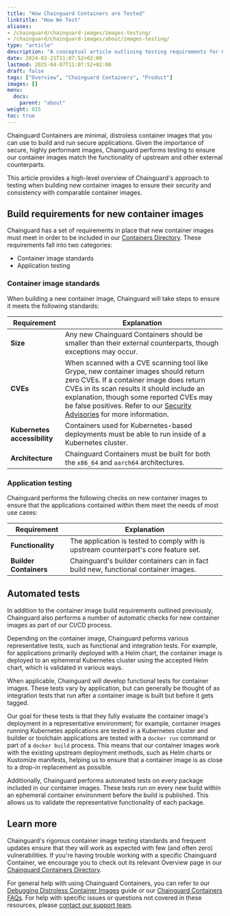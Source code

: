 ```yaml
---
title: "How Chainguard Containers are Tested"
linktitle: "How We Test"
aliases:
- /chainguard/chainguard-images/images-testing/
- /chainguard/chainguard-images/about/images-testing/
type: "article"
description: "A conceptual article outlining testing requirements for Chainguard Containers."
date: 2024-03-21T11:07:52+02:00
lastmod: 2025-04-07T11:07:52+02:00
draft: false
tags: ["Overview", "Chainguard Containers", "Product"]
images: []
menu:
  docs:
    parent: "about"
weight: 015
toc: true
---
```


Chainguard Containers are minimal, distroless container images that you can use to build and run secure applications. Given the importance of secure, highly performant images, Chainguard performs testing to ensure our container images match the functionality of upstream and other external counterparts.

This article provides a high-level overview of Chainguard's approach to testing when building new container images to ensure their security and consistency with comparable container images.


## Build requirements for new container images

Chainguard has a set of requirements in place that new container images must meet in order to be included in our [Containers Directory](https://images.chainguard.dev?utm=docs). These requirements fall into two categories:

* Container image standards
* Application testing


### Container image standards

When building a new container image, Chainguard will take steps to ensure it meets the following standards:

| **Requirement** 	  |  **Explanation**     |
| --- | --- |
| **Size**     |  Any new Chainguard Containers should be smaller than their external counterparts, though exceptions may occur.    |
|  **CVEs**     | When scanned with a CVE scanning tool like Grype, new container images should return zero CVEs. If a container image does return CVEs in its scan results it should include an explanation, though some reported CVEs may be false positives. Refer to our [Security Advisories](https://images.chainguard.dev/security?utm_source=cg-academy&utm_medium=website&utm_campaign=dev-enablement&utm_content=edu-content-chainguard-chainguard-images-images-testing) for more information.	  |
|  **Kubernetes accessibility**     | Containers used for Kubernetes-based deployments must be able to run inside of a Kubernetes cluster.     |
|  **Architecture**     | Chainguard Containers must be built for both the `x86_64` and `aarch64` architectures.      |

### Application testing

Chainguard performs the following checks on new container images to ensure that the applications contained within them meet the needs of most use cases:

| **Requirement** 	  |  **Explanation**     |
| --- | --- |
|  **Functionality**     | The application is tested to comply with is upstream counterpart's core feature set.   |
|  **Builder Containers**     | Chainguard's builder containers can in fact build new, functional container images.     |


## Automated tests

In addition to the container image build requirements outlined previously, Chainguard also performs a number of automatic checks for new container images as part of our CI/CD process. 

Depending on the container image, Chainguard peforms various representative tests, such as functional and integration tests. For example, for applications primarily deployed with a Helm chart, the container image is deployed to an ephemeral Kubernetes cluster using the accepted Helm chart, which is validated in various ways.

When applicable, Chainguard will develop functional tests for container images. These tests vary by application, but can generally be thought of as integration tests that run after a container image is built but before it gets tagged.

Our goal for these tests is that they fully evaluate the container image's deployment in a representative environment; for example, container images running Kubernetes applications are tested in a Kubernetes cluster and builder or toolchain applications are tested with a `docker run` command or part of a `docker build` process. This means that our container images work with the existing upstream deployment methods, such as Helm charts or Kustomize manifests, helping us to ensure that a container image is as close to a drop-in replacement as possible.

Additionally, Chainguard performs automated tests on every package included in our container images. These tests run on every new build within an ephemeral container environment before the build is published. This allows us to validate the representative functionality of each package.


## Learn more

Chainguard's rigorous container image testing standards and frequent updates ensure that they will work as expected with few (and often zero) vulnerabilities. If you're having trouble working with a specific Chainguard Container, we encourage you to check out its relevant Overview page in our [Chainguard Containers Directory](https://images.chainguard.dev/directory?utm_source=cg-academy&utm_medium=website&utm_campaign=dev-enablement&utm_content=edu-content-chainguard-chainguard-images-images-testing).

For general help with using Chainguard Containers, you can refer to our [Debugging Distroless Container Images](/chainguard/chainguard-images/debugging-distroless-images/) guide or our [Chainguard Containers FAQs](/chainguard/chainguard-images/faq/). For help with specific issues or questions not covered in these resources, please [contact our support team](https://support.chainguard.dev?utm=docs).
